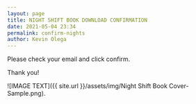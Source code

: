 ```yaml
--- 
layout: page
title: NIGHT SHIFT BOOK DOWNLOAD CONFIRMATION
date: 2021-05-04 23:34
permalink: confirm-nights
author: Kevin Olega 
--- 
```

Please check your email and click confirm.

Thank you!

![IMAGE TEXT]({{ site.url }}/assets/img/Night Shift Book Cover-Sample.png).




